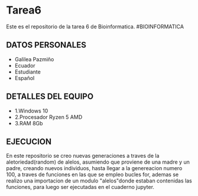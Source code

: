 # Tarea6
Este es el repositorio de la tarea 6 de Bioinformatica.
#BIOINFORMATICA 
## DATOS PERSONALES
- Galilea Pazmiño
- Ecuador 
- Estudiante
- Español

## DETALLES DEL EQUIPO
- 1.Windows 10
- 2.Procesador Ryzen 5 AMD
- 3.RAM 8Gb

## EJECUCION
En este repositorio se creo nuevas generaciones a traves de la aletoriedad(random) de alelos, asumiendo que proviene de una madre y un padre, creando nuevos individuos, hasta llegar a la genereacion numero 100,  a traves de funciones en las que se empleo bucles for, ademas se realizo una importacion de un modulo "alelos"donde estaban contenidas las funciones, para luego ser ejecutadas en el cuaderno jupyter.

